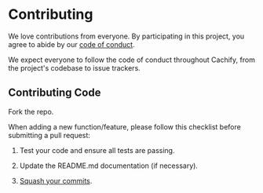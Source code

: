 # Contributing

We love contributions from everyone.
By participating in this project, you agree to abide by our [code of conduct](https://github.com/ThatGuyHughesy/cachify/blob/master/CODE_OF_CONDUCT.md).

We expect everyone to follow the code of conduct throughout Cachify, from the project's codebase to issue trackers.

## Contributing Code

Fork the repo.

When adding a new function/feature, please follow this checklist before submitting a pull request:

1) Test your code and ensure all tests are passing.

2) Update the README.md documentation (if necessary).

3) [Squash your commits](https://git-scm.com/docs/git-rebase#_interactive_mode).
